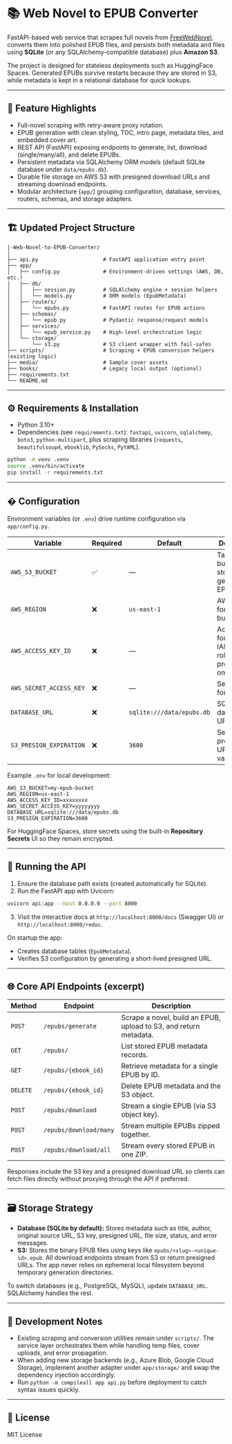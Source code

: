 # 📚 Web Novel to EPUB Converter

FastAPI-based web service that scrapes full novels from [FreeWebNovel](https://freewebnovel.com), converts them into polished EPUB files, and persists both metadata and files using **SQLite** (or any SQLAlchemy-compatible database) plus **Amazon S3**.

The project is designed for stateless deployments such as HuggingFace Spaces. Generated EPUBs survive restarts because they are stored in S3, while metadata is kept in a relational database for quick lookups.

---

## 🧰 Feature Highlights

- Full-novel scraping with retry-aware proxy rotation.
- EPUB generation with clean styling, TOC, intro page, metadata tiles, and embedded cover art.
- REST API (FastAPI) exposing endpoints to generate, list, download (single/many/all), and delete EPUBs.
- Persistent metadata via SQLAlchemy ORM models (default SQLite database under `data/epubs.db`).
- Durable file storage on AWS S3 with presigned download URLs and streaming download endpoints.
- Modular architecture (`app/`) grouping configuration, database, services, routers, schemas, and storage adapters.

---

## 🏗️ Updated Project Structure

```
|-Web-Novel-to-EPUB-Converter/
│
├── api.py                     # FastAPI application entry point
├── app/
│   ├── config.py              # Environment-driven settings (AWS, DB, etc.)
│   ├── db/
│   │   ├── session.py         # SQLAlchemy engine + session helpers
│   │   └── models.py          # ORM models (EpubMetadata)
│   ├── routers/
│   │   └── epubs.py           # FastAPI routes for EPUB actions
│   ├── schemas/
│   │   └── epub.py            # Pydantic response/request models
│   ├── services/
│   │   └── epub_service.py    # High-level orchestration logic
│   └── storage/
│       └── s3.py              # S3 client wrapper with fail-safes
├── scripts/                   # Scraping + EPUB conversion helpers (existing logic)
├── media/                     # Sample cover assets
├── books/                     # Legacy local output (optional)
├── requirements.txt
└── README.md
```

---

## ⚙️ Requirements & Installation

- Python 3.10+
- Dependencies (see `requirements.txt`): `fastapi`, `uvicorn`, `sqlalchemy`, `boto3`, `python-multipart`, plus scraping libraries (`requests`, `beautifulsoup4`, `ebooklib`, `PySocks`, `PyYAML`).

```bash
python -m venv .venv
source .venv/bin/activate
pip install -r requirements.txt
```

---

## � Configuration

Environment variables (or `.env`) drive runtime configuration via `app/config.py`.

| Variable | Required | Default | Description |
| --- | --- | --- | --- |
| `AWS_S3_BUCKET` | ✅ | — | Target bucket that stores generated EPUBs. |
| `AWS_REGION` | ❌ | `us-east-1` | AWS region for the S3 bucket. |
| `AWS_ACCESS_KEY_ID` | ❌ | — | Access key for S3. Use IAM role/instance profile if omitted. |
| `AWS_SECRET_ACCESS_KEY` | ❌ | — | Secret key for S3. |
| `DATABASE_URL` | ❌ | `sqlite:///data/epubs.db` | SQLAlchemy database URL. |
| `S3_PRESIGN_EXPIRATION` | ❌ | `3600` | Seconds a presigned URL remains valid. |

Example `.env` for local development:

```env
AWS_S3_BUCKET=my-epub-bucket
AWS_REGION=us-east-1
AWS_ACCESS_KEY_ID=xxxxxxxx
AWS_SECRET_ACCESS_KEY=yyyyyyyy
DATABASE_URL=sqlite:///data/epubs.db
S3_PRESIGN_EXPIRATION=3600
```

For HuggingFace Spaces, store secrets using the built-in **Repository Secrets** UI so they remain encrypted.

---

## 🚀 Running the API

1. Ensure the database path exists (created automatically for SQLite).
2. Run the FastAPI app with Uvicorn:

```bash
uvicorn api:app --host 0.0.0.0 --port 8000
```

3. Visit the interactive docs at `http://localhost:8000/docs` (Swagger UI) or `http://localhost:8000/redoc`.

On startup the app:

- Creates database tables (`EpubMetadata`).
- Verifies S3 configuration by generating a short-lived presigned URL.

---

## 🌐 Core API Endpoints (excerpt)

| Method | Endpoint | Description |
| --- | --- | --- |
| `POST` | `/epubs/generate` | Scrape a novel, build an EPUB, upload to S3, and return metadata. |
| `GET` | `/epubs/` | List stored EPUB metadata records. |
| `GET` | `/epubs/{ebook_id}` | Retrieve metadata for a single EPUB by ID. |
| `DELETE` | `/epubs/{ebook_id}` | Delete EPUB metadata and the S3 object. |
| `POST` | `/epubs/download` | Stream a single EPUB (via S3 object key). |
| `POST` | `/epubs/download/many` | Stream multiple EPUBs zipped together. |
| `POST` | `/epubs/download/all` | Stream every stored EPUB in one ZIP. |

Responses include the S3 key and a presigned download URL so clients can fetch files directly without proxying through the API if preferred.

---

## 🗃️ Storage Strategy

- **Database (SQLite by default):** Stores metadata such as title, author, original source URL, S3 key, presigned URL, file size, status, and error messages.
- **S3:** Stores the binary EPUB files using keys like `epubs/<slug>-<unique-id>.epub`. All download endpoints stream from S3 or return presigned URLs. The app never relies on ephemeral local filesystem beyond temporary generation directories.

To switch databases (e.g., PostgreSQL, MySQL), update `DATABASE_URL`. SQLAlchemy handles the rest.

---

## 🤖 Development Notes

- Existing scraping and conversion utilities remain under `scripts/`. The service layer orchestrates them while handling temp files, cover uploads, and error propagation.
- When adding new storage backends (e.g., Azure Blob, Google Cloud Storage), implement another adapter under `app/storage/` and swap the dependency injection accordingly.
- Run `python -m compileall app api.py` before deployment to catch syntax issues quickly.

---

## 📜 License

MIT License